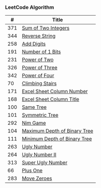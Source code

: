 ### LeetCode Algorithm

| # | Title |
|---| ----- |
|371|[Sum of Two Integers](./sum-of-two-integers.cpp)
|344|[Reverse String](./reverse-string.cpp)
|258|[Add Digits](./add-digits.cpp)
|191|[Number of 1 Bits](./number-of-1-bits.cpp)
|231|[Power of Two](./power-of-two.cpp)
|326|[Power of Three](./power-of-three.cpp)
|342|[Power of Four](./power-of-four.cpp)
|70|[Climbing Stairs](./climbing-stairs.cpp)
|171|[Excel Sheet Column Number](./excel-sheet-column-number.cpp)
|168|[Excel Sheet Column Title](./excel-sheet-column-title.cpp)
|100|[Same Tree](./same-tree.cpp)
|101|[Symmetric Tree](./symmetric-tree.cpp)
|292|[Nim Game](./nim-game.cpp)
|104|[Maximum Depth of Binary Tree](./maximum-depth-of-binary-tree.cpp)
|111|[Minimum Depth of Binary Tree](./minimum-depth-of-binary-tree.cpp)
|263|[Ugly Number](./ugly-number.cpp)
|264|[Ugly Number II](./ugly-number-ii.cpp)
|313|[Super Ugly Number](./super-ugly-number.cpp)
|66|[Plus One](./plus-one.cpp)
|283|[Move Zeroes](move-zeroes.cpp)
